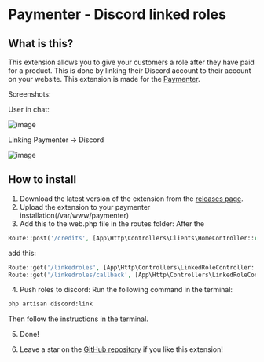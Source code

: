# Paymenter - Discord linked roles

## What is this?

This extension allows you to give your customers a role after they have paid for a product. This is done by linking their Discord account to their account on your website. This extension is made for the [Paymenter](https://paymenter.org).

Screenshots:

User in chat: 

![image](https://github.com/CorwinDev/paymenter-discordlink/assets/88144943/9506ea21-b474-4906-bf55-5dc8010eeb77)

Linking Paymenter -> Discord

![image](https://github.com/CorwinDev/paymenter-discordlink/assets/88144943/db85fd2b-bd5a-483f-8b69-cace48da967d)


## How to install

1. Download the latest version of the extension from the [releases page](/releases).
2. Upload the extension to your paymenter installation(/var/www/paymenter)
3. Add this to the web.php file in the routes folder:
After the

```php
Route::post('/credits', [App\Http\Controllers\Clients\HomeController::class, 'addCredits'])->name('clients.credits.add')->middleware(['auth']);
```

add this:

```php
Route::get('/linkedroles', [App\Http\Controllers\LinkedRoleController::class, 'index'])->name('linkedroles.index')->middleware(['auth']);
Route::get('/linkedroles/callback', [App\Http\Controllers\LinkedRoleController::class, 'callback'])->name('linkedroles.callback')->middleware(['auth']);
```

4. Push roles to discord:
Run the following command in the terminal:

```bash
php artisan discord:link
```

Then follow the instructions in the terminal.

5. Done!

6. Leave a star on the [GitHub repository](https://github.com/CorwinDev/paymenter-discordlink) if you like this extension!
